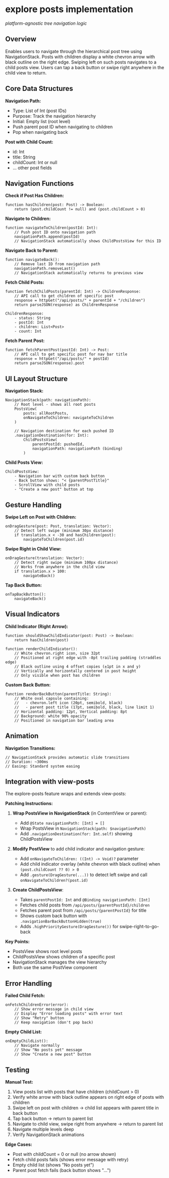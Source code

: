 # explore posts implementation
*platform-agnostic tree navigation logic*

## Overview

Enables users to navigate through the hierarchical post tree using NavigationStack. Posts with children display a white chevron arrow with black outline on the right edge. Swiping left on such posts navigates to a child posts view. Users can tap a back button or swipe right anywhere in the child view to return.

## Core Data Structures

**Navigation Path:**
- Type: List of Int (post IDs)
- Purpose: Track the navigation hierarchy
- Initial: Empty list (root level)
- Push parent post ID when navigating to children
- Pop when navigating back

**Post with Child Count:**
- id: Int
- title: String
- childCount: Int or null
- ... other post fields

## Navigation Functions

**Check if Post Has Children:**
```
function hasChildren(post: Post) -> Boolean:
    return (post.childCount != null) and (post.childCount > 0)
```

**Navigate to Children:**
```
function navigateToChildren(postId: Int):
    // Push post ID onto navigation path
    navigationPath.append(postId)
    // NavigationStack automatically shows ChildPostsView for this ID
```

**Navigate Back to Parent:**
```
function navigateBack():
    // Remove last ID from navigation path
    navigationPath.removeLast()
    // NavigationStack automatically returns to previous view
```

**Fetch Child Posts:**
```
function fetchChildPosts(parentId: Int) -> ChildrenResponse:
    // API call to get children of specific post
    response = httpGet("/api/posts/" + parentId + "/children")
    return parseJSON(response) as ChildrenResponse

ChildrenResponse:
    - status: String
    - postId: Int
    - children: List<Post>
    - count: Int
```

**Fetch Parent Post:**
```
function fetchParentPost(postId: Int) -> Post:
    // API call to get specific post for nav bar title
    response = httpGet("/api/posts/" + postId)
    return parseJSON(response).post
```

## UI Layout Structure

**Navigation Stack:**
```
NavigationStack(path: navigationPath):
    // Root level - shows all root posts
    PostsView(
        posts: allRootPosts,
        onNavigateToChildren: navigateToChildren
    )

    // Navigation destination for each pushed ID
    .navigationDestination(for: Int):
        ChildPostsView(
            parentPostId: pushedId,
            navigationPath: navigationPath (binding)
        )
```

**Child Posts View:**
```
ChildPostsView:
    - Navigation bar with custom back button
    - Back button shows: "< {parentPostTitle}"
    - ScrollView with child posts
    - "Create a new post" button at top
```

## Gesture Handling

**Swipe Left on Post with Children:**
```
onDragGesture(post: Post, translation: Vector):
    // Detect left swipe (minimum 30px distance)
    if translation.x < -30 and hasChildren(post):
        navigateToChildren(post.id)
```

**Swipe Right in Child View:**
```
onDragGesture(translation: Vector):
    // Detect right swipe (minimum 100px distance)
    // Works from anywhere in the child view
    if translation.x > 100:
        navigateBack()
```

**Tap Back Button:**
```
onTapBackButton():
    navigateBack()
```

## Visual Indicators

**Child Indicator (Right Arrow):**
```
function shouldShowChildIndicator(post: Post) -> Boolean:
    return hasChildren(post)

function renderChildIndicator():
    // White chevron.right icon, size 32pt
    // Positioned at right edge with -8pt trailing padding (straddles edge)
    // Black outline using 4 offset copies (±1pt in x and y)
    // Vertically and horizontally centered in post height
    // Only visible when post has children
```

**Custom Back Button:**
```
function renderBackButton(parentTitle: String):
    // White oval capsule containing:
    //   - chevron.left icon (20pt, semibold, black)
    //   - parent post title (17pt, semibold, black, line limit 1)
    // Horizontal padding: 12pt, Vertical padding: 8pt
    // Background: white 90% opacity
    // Positioned in navigation bar leading area
```

## Animation

**Navigation Transitions:**
```
// NavigationStack provides automatic slide transitions
// Duration: ~300ms
// Easing: Standard system easing
```

## Integration with view-posts

The explore-posts feature wraps and extends view-posts:

**Patching Instructions:**

1. **Wrap PostsView in NavigationStack** (in ContentView or parent):
   - Add `@State navigationPath: [Int] = []`
   - Wrap PostsView in `NavigationStack(path: $navigationPath)`
   - Add `.navigationDestination(for: Int.self)` showing ChildPostsView

2. **Modify PostView** to add child indicator and navigation gesture:
   - Add `onNavigateToChildren: ((Int) -> Void)?` parameter
   - Add child indicator overlay (white chevron with black outline) when `(post.childCount ?? 0) > 0`
   - Add `.gesture(DragGesture(...))` to detect left swipe and call `onNavigateToChildren?(post.id)`

3. **Create ChildPostsView**:
   - Takes `parentPostId: Int` and `@Binding navigationPath: [Int]`
   - Fetches child posts from `/api/posts/{parentPostId}/children`
   - Fetches parent post from `/api/posts/{parentPostId}` for title
   - Shows custom back button with `.navigationBarBackButtonHidden(true)`
   - Adds `.highPriorityGesture(DragGesture())` for swipe-right-to-go-back

**Key Points:**
- PostsView shows root level posts
- ChildPostsView shows children of a specific post
- NavigationStack manages the view hierarchy
- Both use the same PostView component

## Error Handling

**Failed Child Fetch:**
```
onFetchChildrenError(error):
    // Show error message in child view
    // Display "Error loading posts" with error text
    // Show "Retry" button
    // Keep navigation (don't pop back)
```

**Empty Child List:**
```
onEmptyChildList():
    // Navigate normally
    // Show "No posts yet" message
    // Show "Create a new post" button
```

## Testing

**Manual Test:**
1. View posts list with posts that have children (childCount > 0)
2. Verify white arrow with black outline appears on right edge of posts with children
3. Swipe left on post with children → child list appears with parent title in back button
4. Tap back button → return to parent list
5. Navigate to child view, swipe right from anywhere → return to parent list
6. Navigate multiple levels deep
7. Verify NavigationStack animations

**Edge Cases:**
- Post with childCount = 0 or null (no arrow shown)
- Fetch child posts fails (shows error message with retry)
- Empty child list (shows "No posts yet")
- Parent post fetch fails (back button shows "...")
